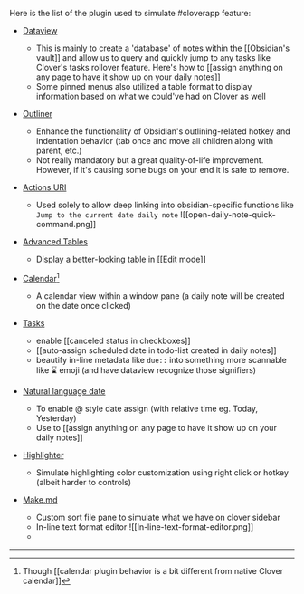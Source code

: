 Here is the list of the plugin used to simulate #cloverapp feature:

- [Dataview](obsidian://show-plugin?id=table-editor-obsidian) 
	- This is mainly to create a 'database' of notes within the [[Obsidian's vault]] and allow us to query and quickly jump to any tasks like Clover's tasks rollover feature. Here's how to  [[assign anything on any page to have it show up on your daily notes]]
	- Some pinned menus also utilized a table format to display information based on what we could've had on Clover as well

- [Outliner](obsidian://show-plugin?id=obsidian-outliner)
	- Enhance the functionality of Obsidian's outlining-related hotkey and indentation behavior (tab once and move all children along with parent, etc.)
	- Not really mandatory but a great quality-of-life improvement. However, if it's causing some bugs on your end it is safe to remove.

- [Actions URI](obsidian://show-plugin?id=actions-uri)
	- Used solely to allow deep linking into obsidian-specific functions like `Jump to the current date daily note` ![[open-daily-note-quick-command.png]]

- [Advanced Tables](obsidian://show-plugin?id=table-editor-obsidian)
	- Display a better-looking table in [[Edit mode]]

- [Calendar](obsidian://show-plugin?id=calendar)[^1]
	- A calendar view within a window pane (a daily note will be created on the date once clicked)

- [Tasks](obsidian://show-plugin?id=obsidian-tasks-plugin) 
	- enable [[canceled status in checkboxes]]
	- [[auto-assign scheduled date in todo-list created in daily notes]]
	- beautify in-line metadata like `due::` into something more scannable like ⌛ emoji (and have dataview recognize those signifiers)

- [Natural language date](obsidian://show-plugin?id=nldates-obsidian)
	- To enable @ style date assign (with relative time eg. Today, Yesterday)
	- Use to [[assign anything on any page to have it show up on your daily notes]]

- [Highlighter](obsidian://show-plugin?id=highlightr-plugin)
	- Simulate highlighting color customization using right click or hotkey (albeit harder to controls)

- [Make.md](obsidian://show-plugin?id=make-md)
	- Custom sort file pane to simulate what we have on clover sidebar
	- In-line text format editor ![[In-line-text-format-editor.png]]
	- 


---
 [^1]: Though [[calendar plugin behavior is a bit different from native Clover calendar]]
